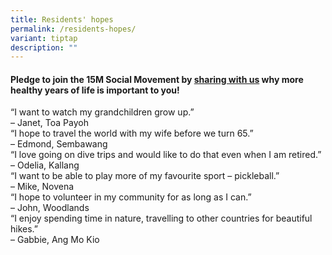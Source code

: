 ```yaml
---
title: Residents' hopes
permalink: /residents-hopes/
variant: tiptap
description: ""
---
```

<h4>Pledge to join the 15M Social Movement by <a href="https://form.gov.sg/668cb1b0d30c0a1cdf342970" rel="noopener nofollow" target="_blank">sharing with us</a> why more healthy years of life is important to you!</h4>
<p></p>
<div class="isomer-card-grid">
<div class="isomer-card">
<div class="isomer-card-body">
<div class="isomer-card-title">“I want to watch my grandchildren grow up.”</div>
<div class="isomer-card-description">– Janet, Toa Payoh</div>
</div>
</div>
<div class="isomer-card">
<div class="isomer-card-body">
<div class="isomer-card-title">“I hope to travel the world with my wife before we turn 65.”</div>
<div class="isomer-card-description">– Edmond, Sembawang</div>
</div>
</div>
<div class="isomer-card">
<div class="isomer-card-body">
<div class="isomer-card-title">“I love going on dive trips and would like to do that even when I am retired.”</div>
<div class="isomer-card-description">– Odelia, Kallang</div>
</div>
</div>
<div class="isomer-card">
<div class="isomer-card-body">
<div class="isomer-card-title">“I want to be able to play more of my favourite sport – pickleball.”</div>
<div class="isomer-card-description">– Mike, Novena</div>
</div>
</div>
<div class="isomer-card">
<div class="isomer-card-body">
<div class="isomer-card-title">“I hope to volunteer in my community for as long as I can.”</div>
<div class="isomer-card-description">– John, Woodlands</div>
</div>
</div>
<div class="isomer-card">
<div class="isomer-card-body">
<div class="isomer-card-title">“I enjoy spending time in nature, travelling to other countries for beautiful
hikes.”</div>
<div class="isomer-card-description">– Gabbie, Ang Mo Kio</div>
</div>
</div>
</div>
<p></p>